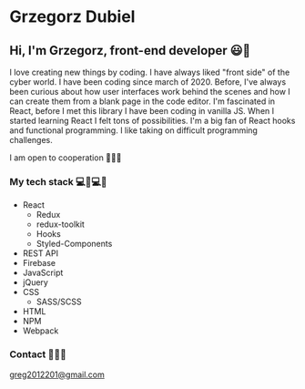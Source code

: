 # Grzegorz Dubiel

## Hi, I'm Grzegorz, front-end developer :smiley::wave:

I love creating new things by coding. I have always liked "front side" of the cyber world. I have been coding since march of 2020. Before, I've always been curious about how user interfaces work behind the scenes and how I can create them from a blank page in the code editor. I'm fascinated in React, before I met this library I have been coding in vanilla JS. When I started learning React I felt tons of possibilities. I'm a big fan of React hooks and functional programming. I like taking on difficult programming challenges. 

I am open to cooperation :handshake::handshake::handshake:

### My tech stack 	:computer::muscle::computer::muscle:

* React
  * Redux
  * redux-toolkit
  * Hooks
  * Styled-Components
* REST API
* Firebase
* JavaScript
* jQuery
* CSS
  * SASS/SCSS
* HTML
* NPM
* Webpack
 
 
 ### Contact   :e-mail::e-mail::e-mail:
 
 greg2012201@gmail.com
